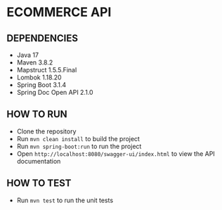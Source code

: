 ECOMMERCE API
=============

DEPENDENCIES
------------
- Java 17
- Maven 3.8.2
- Mapstruct 1.5.5.Final
- Lombok 1.18.20
- Spring Boot 3.1.4
- Spring Doc Open API 2.1.0

HOW TO RUN
----------
- Clone the repository
- Run `mvn clean install` to build the project
- Run `mvn spring-boot:run` to run the project
- Open `http://localhost:8080/swagger-ui/index.html` to view the API documentation

HOW TO TEST
-----------
- Run `mvn test` to run the unit tests
